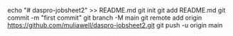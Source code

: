 echo "# daspro-jobsheet2" >> README.md
git init
git add README.md
git commit -m "first commit"
git branch -M main
git remote add origin https://github.com/muliawell/daspro-jobsheet2.git
git push -u origin main
